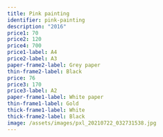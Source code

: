 ```yaml
---
title: Pink painting
identifier: pink-painting
description: "2016"
price1: 70
price2: 120
price4: 700
price1-label: A4
price2-label: A3
paper-frame2-label: Grey paper
thin-frame2-label: Black
price: 76
price3: 170
price3-label: A2
paper-frame1-label: White paper
thin-frame1-label: Gold
thick-frame1-label: White
thick-frame2-label: Black
image: /assets/images/pxl_20210722_032731538.jpg
---
```

